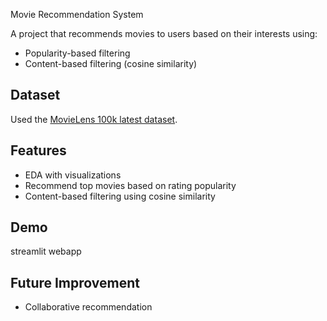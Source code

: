 Movie Recommendation System

A project that recommends movies to users based on their interests using:
- Popularity-based filtering
- Content-based filtering (cosine similarity)

## Dataset
Used the [MovieLens 100k latest dataset](https://grouplens.org/datasets/movielens/latest/).

## Features
- EDA with visualizations
- Recommend top movies based on rating popularity
- Content-based filtering using cosine similarity

## Demo
streamlit webapp

## Future Improvement
- Collaborative recommendation
